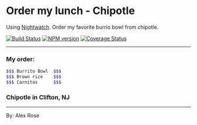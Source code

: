 # Order my lunch - Chipotle

Using [Nightwatch](http://nightwatchjs.org/). Order my favorite burrio bowl from chipotle.

[![Build Status](https://travis-ci.org/nightwatchjs/nightwatch.svg?branch=master)](https://travis-ci.org/nightwatchjs/nightwatch) [![NPM version](https://badge.fury.io/js/nightwatch.png)](http://badge.fury.io/js/nightwatch) [![Coverage Status](https://coveralls.io/repos/nightwatchjs/nightwatch/badge.svg?branch=master&service=github)](https://coveralls.io/github/nightwatchjs/nightwatch?branch=master)

***

### My order:
```sh
$$$ Burrito Bowl  $$$
$$$ Brown rice    $$$
$$$ Carnitas      $$$
```

### Chipotle in Clifton, NJ


***

By: Alex Rose